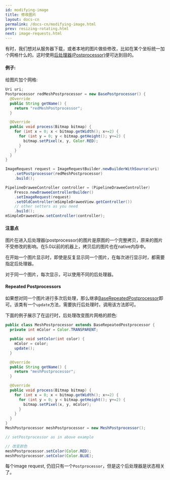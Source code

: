 ```yaml
---
id: modifying-image
title: 修改图片
layout: docs-cn
permalink: /docs-cn/modifying-image.html
prev: resizing-rotating.html
next: image-requests.html
---
```


有时，我们想对从服务器下载，或者本地的图片做些修改，比如在某个坐标统一加个网格什么的。这时使用[后处理器(Postprocessor)](../javadoc/reference/com/facebook/imagepipeline/request/Postprocessor.html)便可达到目的。

#### 例子:

给图片加个网格:

```java
Uri uri;
Postprocessor redMeshPostprocessor = new BasePostprocessor() {
  @Override
  public String getName() {
    return "redMeshPostprocessor";
  }

  @Override
  public void process(Bitmap bitmap) {
    for (int x = 0; x < bitmap.getWidth(); x+=2) {
      for (int y = 0; y < bitmap.getHeight(); y+=2) {
        bitmap.setPixel(x, y, Color.RED);
      }
    }
  }
}

ImageRequest request = ImageRequestBuilder.newBuilderWithSource(uri)
    .setPostprocessor(redMeshPostprocessor)
    .build();

PipelineDraweeController controller = (PipelineDraweeController)
    Fresco.newDraweeControllerBuilder()
    .setImageRequest(request)
    .setOldController(mSimpleDraweeView.getController())
    // other setters as you need
    .build();
mSimpleDraweeView.setController(controller);
```

#### 注意点

图片在进入后处理器(postprocessor)的图片是原图的一个完整拷贝，原来的图片不受修改的影响。在5.0以前的机器上，拷贝后的图片也在native内存中。

在开始一个图片显示时，即使是反复显示同一个图片，在每次进行显示时，都需要指定后处理器。

对于同一个图片，每次显示，可以使用不同的后处理器。

#### Repeated Postprocessors

如果想对同一个图片进行多次后处理，那么继承[BaseRepeatedPostprocessor](../javadoc/reference/com/facebook/imagepipeline/request/BaseRepatedPostprocessor.html)即可。该类有一个`update`方法，需要执行后处理时，调用该方法即可。

下面的例子展示了在运行时，后处理改变图片网格的颜色:

```java
public class MeshPostprocessor extends BaseRepeatedPostprocessor {
  private int mColor = Color.TRANSPARENT;

  public void setColor(int color) {
    mColor = color;
    update();
  }

  @Override
  public String getName() {
    return "meshPostprocessor";
  }

  @Override
  public void process(Bitmap bitmap) {
    for (int x = 0; x < bitmap.getWidth(); x+=2) {
      for (int y = 0; y < bitmap.getHeight(); y+=2) {
        bitmap.setPixel(x, y, mColor);
      }
    }
  }
}
MeshPostprocessor meshPostprocessor = new MeshPostprocessor();

// setPostprocessor as in above example

// 改变颜色
meshPostprocessor.setColor(Color.RED);
meshPostprocessor.setColor(Color.BLUE);
```

每个image request, 仍旧只有一个`Postprocessor`，但是这个后处理器是状态相关了。
